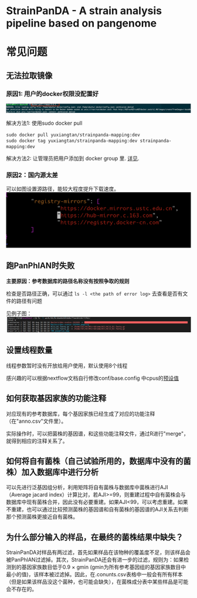 # StrainPanDA - A strain analysis pipeline based on pangenome
# 常见问题


## 无法拉取镜像

### 原因1: 用户的docker权限没配置好
![image](docker_pull_error.png)

解决方法1: 使用sudo docker pull

```
sudo docker pull yuxiangtan/strainpanda-mapping:dev
sudo docker tag yuxiangtan/strainpanda-mapping:dev strainpanda-mapping:dev
```

解决方法2: 让管理员把用户添加到 docker group 里. [详见](https://docs.docker.com/engine/install/linux-postinstall/).

### 原因2：国内源太差
可以如图设置源路径，能较大程度提升下载速度。
![image](推荐镜像源.png)

## 跑PanPhlAN时失败

**主要原因：参考数据库的路径名称没有按照争取的规则**

检查是否路径正确，可以通过 `ls -l <the path of error log>` 去查看是否有文件的路径有问题

见例子图：
![image](panphlan_error.png)

## 设置线程数量
线程参数暂时没有开放给用户使用，默认使用8个线程

感兴趣的可以根据nextflow文档自行修改conf/base.config 中cpus的[预设值](https://www.nextflow.io/docs/latest/process.html#cpus)


## 如何获取基因家族的功能注释 
对应现有的参考数据库，每个基因家族已经生成了对应的功能注释（在"anno.csv"文件里）。

实际操作时，可以把菌株的基因谱，和这些功能注释文件，通过R进行"merge"，就得到相应的注释关系了。


## 如何将自有菌株（自己试验所用的，数据库中没有的菌株）加入数据库中进行分析
可以先进行泛基因组分析，利用矩阵将自有菌株与数据库中菌株进行AJI（Average jacard index）计算比对，若AJI>=99，则重建过程中自有菌株会与数据库中现有菌株合并，因此没有必要重建。如果AJI<99，可以考虑重建。如果不重建，也可以通过比较预测菌株的基因谱和自有菌株的基因谱的AJI关系去判断那个预测菌株更接近自有菌株。

## 为什么部分输入的样品，在最终的菌株结果中缺失？
StrainPanDA对样品有两过滤，首先如果样品在该物种的覆盖度不足，则该样品会被PanPhlAN过滤掉。其次，StrainPanDA还会有进一步的过滤，规则为：如果检测到的基因家族数目低于0.9 × gmin  (gmin为所有参考基因组的基因家族数目中最小的值)，该样本被过滤掉。因此，在.conunts.csv表格中一般会有所有样本（但是如果该样品没这个菌种，也可能会缺失），在菌株成分表中某些样品是可能会不存在的。